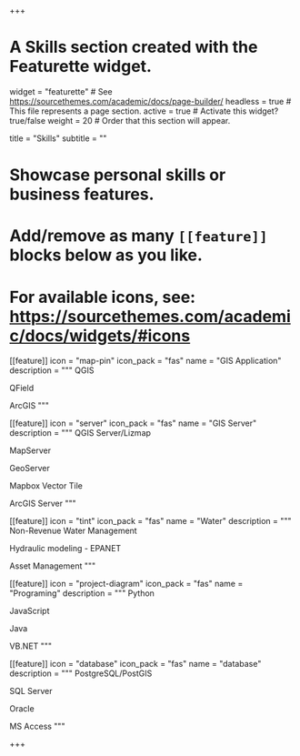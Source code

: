 +++
# A Skills section created with the Featurette widget.
widget = "featurette"  # See https://sourcethemes.com/academic/docs/page-builder/
headless = true  # This file represents a page section.
active = true  # Activate this widget? true/false
weight = 20  # Order that this section will appear.

title = "Skills"
subtitle = ""

# Showcase personal skills or business features.
# 
# Add/remove as many `[[feature]]` blocks below as you like.
# 
# For available icons, see: https://sourcethemes.com/academic/docs/widgets/#icons

[[feature]]
  icon = "map-pin"
  icon_pack = "fas"
  name = "GIS Application"
  description = """
  QGIS

  QField

  ArcGIS
  """

[[feature]]
  icon = "server"
  icon_pack = "fas"
  name = "GIS Server"
  description = """
  QGIS Server/Lizmap

  MapServer

  GeoServer

  Mapbox Vector Tile

  ArcGIS Server
  """
  
[[feature]]
  icon = "tint"
  icon_pack = "fas"
  name = "Water"
  description = """
  Non-Revenue Water Management

  Hydraulic modeling - EPANET

  Asset Management
  """

[[feature]]
  icon = "project-diagram"
  icon_pack = "fas"
  name = "Programing"
  description = """
  Python

  JavaScript
  
  Java
  
  VB.NET
  """ 
  
[[feature]]
  icon = "database"
  icon_pack = "fas"
  name = "database"
  description = """
  PostgreSQL/PostGIS

  SQL Server
  
  Oracle
  
  MS Access
  """ 

+++
